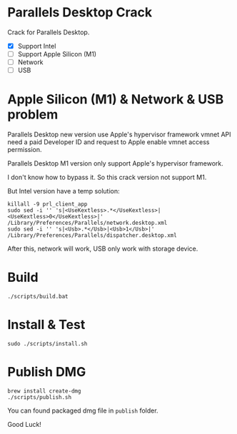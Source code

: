 # Parallels Desktop Crack

Crack for Parallels Desktop.

- [x] Support Intel
- [ ] Support Apple Silicon (M1)
- [ ] Network
- [ ] USB

# Apple Silicon (M1) & Network & USB problem

Parallels Desktop new version use Apple's hypervisor framework vmnet API need a paid Developer ID and request to Apple enable vmnet access permission.

Parallels Desktop M1 version only support Apple's hypervisor framework.

I don't know how to bypass it. So this crack version not support M1.

But Intel version have a temp solution:

```
killall -9 prl_client_app
sudo sed -i '' 's|<UseKextless>.*</UseKextless>|<UseKextless>0</UseKextless>|' /Library/Preferences/Parallels/network.desktop.xml
sudo sed -i '' 's|<Usb>.*</Usb>|<Usb>1</Usb>|' /Library/Preferences/Parallels/dispatcher.desktop.xml
```

After this, network will work, USB only work with storage device.


# Build

```
./scripts/build.bat
```


# Install & Test

```
sudo ./scripts/install.sh
```


# Publish DMG

```
brew install create-dmg
./scripts/publish.sh
```

You can found packaged dmg file in `publish` folder.

Good Luck!

